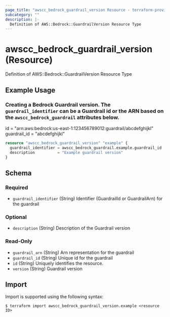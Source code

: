 ```yaml
---
page_title: "awscc_bedrock_guardrail_version Resource - terraform-provider-awscc"
subcategory: ""
description: |-
  Definition of AWS::Bedrock::GuardrailVersion Resource Type
---
```


# awscc_bedrock_guardrail_version (Resource)

Definition of AWS::Bedrock::GuardrailVersion Resource Type

## Example Usage

### Creating a Bedrock Guardrail version. The `guardrail_identifier` can be a Guardrail id or the ARN based on the `awscc_bedrock_guardrail` attributes below.
id = "arn:aws:bedrock:us-east-1:123456789012:guardrail/abcdefghijkl"
guardrail_id = "abcdefghijkl"

```terraform
resource "awscc_bedrock_guardrail_version" "example" {
  guardrail_identifier = awscc_bedrock_guardrail.example.guardrail_id
  description          = "Example guardrail version"
}
```

<!-- schema generated by tfplugindocs -->
## Schema

### Required

- `guardrail_identifier` (String) Identifier (GuardrailId or GuardrailArn) for the guardrail

### Optional

- `description` (String) Description of the Guardrail version

### Read-Only

- `guardrail_arn` (String) Arn representation for the guardrail
- `guardrail_id` (String) Unique id for the guardrail
- `id` (String) Uniquely identifies the resource.
- `version` (String) Guardrail version

## Import

Import is supported using the following syntax:

```shell
$ terraform import awscc_bedrock_guardrail_version.example <resource ID>
```